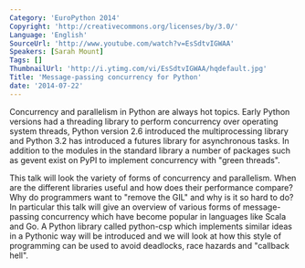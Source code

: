 ```yaml
---
Category: 'EuroPython 2014'
Copyright: 'http://creativecommons.org/licenses/by/3.0/'
Language: 'English'
SourceUrl: 'http://www.youtube.com/watch?v=EsSdtvIGWAA'
Speakers: [Sarah Mount]
Tags: []
ThumbnailUrl: 'http://i.ytimg.com/vi/EsSdtvIGWAA/hqdefault.jpg'
Title: 'Message-passing concurrency for Python'
date: '2014-07-22'
---
```

Concurrency and parallelism in Python are always hot topics. Early Python versions had a threading library to perform concurrency over operating system threads, Python version 2.6 introduced the multiprocessing library and Python 3.2 has introduced a futures library for asynchronous tasks. In addition to the modules in the standard library a number of packages such as gevent exist on PyPI to implement concurrency with "green threads". 

This talk will look the variety of forms of concurrency and parallelism. When are the different libraries useful and how does their performance compare? Why do programmers want to "remove the GIL" and why is it so hard to do? In particular this talk will give an overview of various forms of message-passing concurrency which have become popular in languages like Scala and Go. A Python library called python-csp which implements similar ideas in a Pythonic way will be introduced and we will look at how this style of programming can be used to avoid deadlocks, race hazards and "callback hell".
